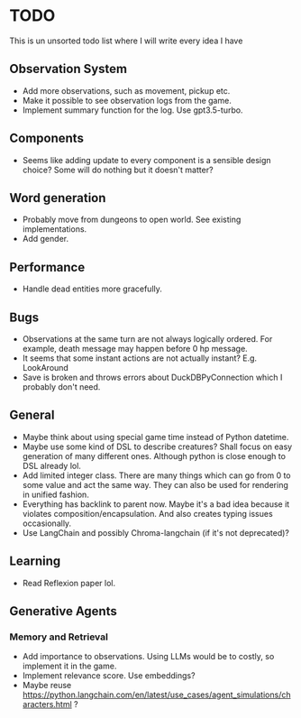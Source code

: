# TODO

This is un unsorted todo list where I will write every idea I have

## Observation System
* Add more observations, such as movement, pickup etc.
* Make it possible to see observation logs from the game.
* Implement summary function for the log. Use gpt3.5-turbo.

## Components
* Seems like adding update to every component is a sensible design choice? Some will do nothing but it doesn't matter?

## Word generation
* Probably move from dungeons to open world. See existing implementations.
* Add gender.

## Performance
* Handle dead entities more gracefully.

## Bugs
* Observations at the same turn are not always logically ordered. For example, death message may happen before 0 hp message.
* It seems that some instant actions are not actually instant? E.g. LookAround
* Save is broken and throws errors about DuckDBPyConnection which I probably don't need.

## General
* Maybe think about using special game time instead of Python datetime.
* Maybe use some kind of DSL to describe creatures? Shall focus on easy generation of many different ones. Although python is close enough to DSL already lol.
* Add limited integer class. There are many things which can go from 0 to some value and act the same way. They can also be used for rendering in unified fashion.
* Everything has backlink to parent now. Maybe it's a bad idea because it violates composition/encapsulation. And also creates typing issues occasionally.
* Use LangChain and possibly Chroma-langchain (if it's not deprecated)?

## Learning
* Read Reflexion paper lol.

## Generative Agents

### Memory and Retrieval
* Add importance to observations. Using LLMs would be to costly, so implement it in the game.
* Implement relevance score. Use embeddings?
* Maybe reuse https://python.langchain.com/en/latest/use_cases/agent_simulations/characters.html ?
